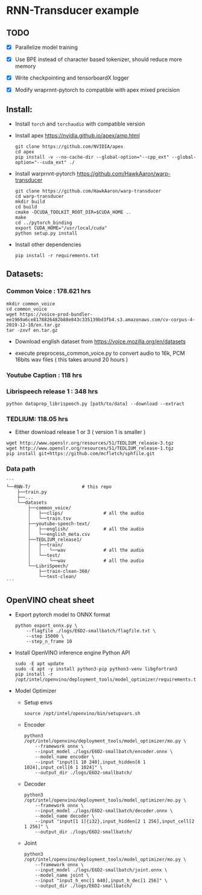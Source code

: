 # RNN-Transducer example

## TODO

- [x] Parallelize model training

- [x] Use BPE instead of character based tokenizer, should reduce more memory

- [x] Write checkpointing and tensorboardX logger

- [x] Modify wraprnnt-pytorch to compatible with apex mixed precision

## Install:

- Install `torch` and `torchaudio` with compatible version

- Install apex
    https://nvidia.github.io/apex/amp.html

    ```
    git clone https://github.com/NVIDIA/apex
    cd apex
    pip install -v --no-cache-dir --global-option="--cpp_ext" --global-option="--cuda_ext" ./
    ```

- Install warprnnt-pytorch
    https://github.com/HawkAaron/warp-transducer
    ```
    git clone https://github.com/HawkAaron/warp-transducer
    cd warp-transducer
    mkdir build
    cd build
    cmake -DCUDA_TOOLKIT_ROOT_DIR=$CUDA_HOME ..
    make
    cd ../pytorch_binding
    export CUDA_HOME="/usr/local/cuda"
    python setup.py install
    ```

- Install other dependencies
    ```
    pip install -r requirements.txt
    ```

## Datasets:

### Common Voice : 178.621 hrs

```
mkdir common_voice
cd common_voice
wget https://voice-prod-bundler-ee1969a6ce8178826482b88e843c335139bd3fb4.s3.amazonaws.com/cv-corpus-4-2019-12-10/en.tar.gz
tar -zxvf en.tar.gz
```

- Download english dataset from https://voice.mozilla.org/en/datasets

- execute preprocess_common_voice.py to convert audio to 16k, PCM 16bits wav files ( this takes around 20 hours )

### Youtube Caption : 118 hrs


### Librispeech release 1 : 348 hrs

```
python dataprep_librispeech.py [path/to/data] --download --extract
```

### TEDLIUM: 118.05 hrs

- Either download release 1 or 3 ( version 1 is smaller )

```
wget http://www.openslr.org/resources/51/TEDLIUM_release-3.tgz
wget http://www.openslr.org/resources/51/TEDLIUM_release-1.tgz
pip install git+https://github.com/mcfletch/sphfile.git
```

### Data path
    ```
    └──RNN-T/                   # this repo
        ├──train.py
        ├──...
        └──datasets
            ├──common_voice/
            │   ├──clips/               # all the audio
            │   └──train.tsv
            ├──youtube-speech-text/
            │   ├──english/             # all the audio
            │   └──english_meta.csv
            ├──TEDLIUM_release1/
            │   ├──train/
            │   │   └──wav              # all the audio
            │   └──test/
            │       └──wav              # all the audio
            └──LibriSpeech/
                ├──train-clean-360/
                └──test-clean/
    ```

## OpenVINO cheat sheet

- Export pytorch model to ONNX format
    ```
    python export_onnx.py \
        --flagfile ./logs/E6D2-smallbatch/flagfile.txt \
        --step 15000 \
        --step_n_frame 10
    ```

- Install OpenVINO inference engine Python API
    ```
    sudo -E apt update
    sudo -E apt -y install python3-pip python3-venv libgfortran3
    pip install -r /opt/intel/openvino/deployment_tools/model_optimizer/requirements.txt
    ```

- Model Optimizer
    - Setup envs
        ```
        source /opt/intel/openvino/bin/setupvars.sh
        ```
    - Encoder
        ```
        python3 /opt/intel/openvino/deployment_tools/model_optimizer/mo.py \
            --framework onnx \
            --input_model ./logs/E6D2-smallbatch/encoder.onnx \
            --model_name encoder \
            --input "input[1 10 240],input_hidden[6 1 1024],input_cell[6 1 1024]" \
            --output_dir ./logs/E6D2-smallbatch/
        ```
    - Decoder
        ```
        python3 /opt/intel/openvino/deployment_tools/model_optimizer/mo.py \
            --framework onnx \
            --input_model ./logs/E6D2-smallbatch/decoder.onnx \
            --model_name decoder \
            --input "input[1 1]{i32},input_hidden[2 1 256],input_cell[2 1 256]" \
            --output_dir ./logs/E6D2-smallbatch/
        ```
    - Joint
        ```
        python3 /opt/intel/openvino/deployment_tools/model_optimizer/mo.py \
            --framework onnx \
            --input_model ./logs/E6D2-smallbatch/joint.onnx \
            --model_name joint \
            --input "input_h_enc[1 640],input_h_dec[1 256]" \
            --output_dir ./logs/E6D2-smallbatch/
        ```